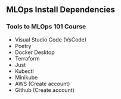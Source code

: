 ## MLOps Install Dependencies

### Tools to MLOps 101 Course

- Visual Studio Code (VsCode)
- Poetry
- Docker Desktop
- Terraform
- Just
- Kubectl
- Minikube
- AWS (Create account)
- Github (Create account) 